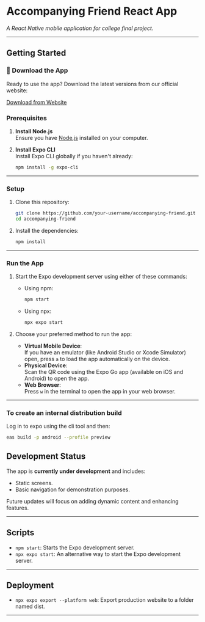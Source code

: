 # **Accompanying Friend React App**

_A React Native mobile application for college final project._

---

## **Getting Started**

### **📱 Download the App**

Ready to use the app? Download the latest versions from our official website:

[Download from Website](https://accompanying-friend-final-project.onrender.com/)

### **Prerequisites**

1. **Install Node.js**  
   Ensure you have [Node.js](https://nodejs.org/) installed on your computer.

2. **Install Expo CLI**  
   Install Expo CLI globally if you haven't already:
   ```bash
   npm install -g expo-cli
   ```

---

### **Setup**

1. Clone this repository:

   ```bash
   git clone https://github.com/your-username/accompanying-friend.git
   cd accompanying-friend
   ```

2. Install the dependencies:
   ```bash
   npm install
   ```

---

### **Run the App**

1. Start the Expo development server using either of these commands:

   - Using npm:
     ```bash
     npm start
     ```
   - Using npx:
     ```bash
     npx expo start
     ```

2. Choose your preferred method to run the app:
   - **Virtual Mobile Device**:  
     If you have an emulator (like Android Studio or Xcode Simulator) open, press `a` to load the app automatically on the device.
   - **Physical Device**:  
     Scan the QR code using the Expo Go app (available on iOS and Android) to open the app.
   - **Web Browser**:  
     Press `w` in the terminal to open the app in your web browser.

---

### **To create an internal distribution build**

Log in to expo using the cli tool and then:

```bash
eas build -p android --profile preview
```

## **Development Status**

The app is **currently under development** and includes:

- Static screens.
- Basic navigation for demonstration purposes.

Future updates will focus on adding dynamic content and enhancing features.

---

## **Scripts**

- `npm start`: Starts the Expo development server.
- `npx expo start`: An alternative way to start the Expo development server.

---

## **Deployment**

- `npx expo export --platform web`: Export production website to a folder named dist.

---
